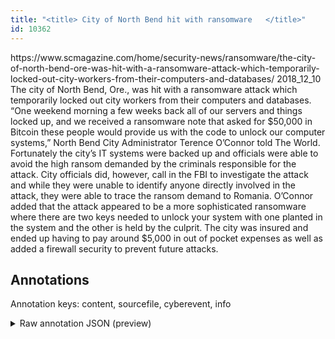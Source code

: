 ```yaml
---
title: "<title> City of North Bend hit with ransomware   </title>"
id: 10362
---
```


<title> City of North Bend hit with ransomware   </title>
<source> https://www.scmagazine.com/home/security-news/ransomware/the-city-of-north-bend-ore-was-hit-with-a-ransomware-attack-which-temporarily-locked-out-city-workers-from-their-computers-and-databases/ </source>
<date> 2018_12_10 </date>
<text>
The city of North Bend, Ore., was hit with a ransomware attack which temporarily locked out city workers from their computers and databases.
“One weekend morning a few weeks back all of our servers and things locked up, and we received a ransomware note that asked for $50,000 in Bitcoin these people would provide us with the code to unlock our computer systems,” North Bend City Administrator Terence O’Connor told The World.
Fortunately the city’s IT systems were backed up and officials were able to avoid the high ransom demanded by the criminals responsible for the attack.
City officials did, however, call in the FBI to investigate the attack and while they were unable to identify anyone directly involved in the attack, they were able to trace the ransom demand to Romania.
O’Connor added that the attack appeared to be a more sophisticated ransomware where there are two keys needed to unlock your system with one planted in the system and the other is held by the culprit.
The city was insured and ended up having to pay around $5,000 in out of pocket expenses as well as added a firewall security to prevent future attacks.
</text>



## Annotations

Annotation keys: content, sourcefile, cyberevent, info

<details>
<summary>Raw annotation JSON (preview)</summary>

```json
{
  "content": "The city of North Bend, Ore., was hit with a ransomware attack which temporarily locked out city workers from their computers and databases. \u201cOne weekend morning a few weeks back all of our servers and things locked up, and we received a ransomware note that asked for $50,000 in Bitcoin these people would provide us with the code to unlock our computer systems,\u201d North Bend City Administrator Terence O\u2019Connor told The World. Fortunately the city\u2019s IT systems were backed up and officials were able to avoid the high ransom demanded by the criminals responsible for the attack. City officials did, however, call in the FBI to investigate the attack and while they were unable to identify anyone directly involved in the attack, they were able to trace the ransom demand to Romania. O\u2019Connor added that the attack appeared to be a more sophisticated ransomware where there are two keys needed to unlock your system with one planted in the system and the other is held by the culprit. The city was insured and ended up having to pay around $5,000 in out of pocket expenses as well as added a firewall security to prevent future attacks.",
  "sourcefile": "10362.txt",
  "cyberevent": {
    "hopper": [
      {
        "index": 0,
        "relation": "Same",
        "events": [
          {
            "index": "E2",
            "type": "Attack",
            "realis": "Actual",
            "nugget": {
              "startOffset": 259,
              "index": "T4",
              "endOffset": 268,
              "text": "asked for"
            },
            "argument": [
              {
                "index": "T7",
                "text": "a ransomware note",
                "endOffset": 253,
                "role": {
                  "type": "Tool"
                },
                "startOffset": 236,
                "type": "File"
              },
              {
                "index": "T8",
                "text": "we",
                "endOffset": 226,
                "role": {
                  "type": "Victim"
                },
                "startOffset": 224,
                "type": "Person"
              },
              {
                "index": "T9",
                "text": "servers",
                "endOffset": 197,
                "role": {
                  "type": "Victim"
                },
                "startOffset": 190,
                "type": "System"
              },
              {
                "index": "T10",
                "text": "locked up",
                "endOffset": 218,
                "role": {
                  "CAPEC-Meta": "Physical Theft",
                  "type": "Attack-Pattern",
                  "confidence": 0.8650502264499664
                },
                "startOffset": 209,
                "type": "Capabilities"
              },
              {
                "index": "T5",
                "text": "$50,000",
                "endOffset": 276,
                "role": {
                  "type": "Price"
                },
                "startOffset": 269,
                "type": "Money"
              },
              {
                "index": "T6",
                "text": "in Bitcoin",
                "endOffset": 287,
                "role": {
                  "type": "Payment-Method"
                },
                "startOffset": 277,
                "type": "PaymentMethod"
              },
              {
                "index": "T22",
                "text": "One weekend morning a few weeks",
                "endOffset": 173,
                "role": {
                  "type": "Time"
                },
                "startOffset": 142,
                "type": "Time"
              }
            ],
            "subtype": "Ransom"
          },
          {
            "index": "E1",
            "type": "Attack",
            "realis": "Actual",
            "nugget": {
              "startOffset": 30,
              "index": "T1",
         
```
</details>
